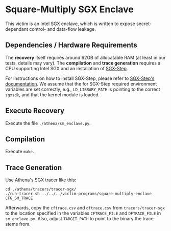 # Square-Multiply SGX Enclave
This victim is an Intel SGX enclave, which is written to expose secret-dependant control- and data-flow leakage.

## Dependencies / Hardware Requirements
The **recovery** itself requires around 62GB of allocatable RAM (at least in our tests, details may vary).
The **compilation** and **trace generation** requires a CPU supporting Intel SGX and an installation of [SGX-Step](https://github.com/jovanbulck/sgx-step).

For instructions on how to install SGX-Step, please refer to [SGX-Step's documentation](https://github.com/jovanbulck/sgx-step?tab=readme-ov-file#building-and-running).
We assume that the for SGX-Step required environment variables are set correctly, e.g., `LD_LIBRARY_PATH` is pointing to the correct `sgxsdk`, and that the kernel module is loaded.


## Execute Recovery
Execute the file `./athena/sm_enclave.py`.

## Compilation
Execute `make`.

## Trace Generation
Use Athena's SGX tracer like this:
```
cd ./athena/tracers/tracer-sgx/
./run-tracer.sh ../../../victim-programs/square-multiply-enclave CFG_SM_TRACE
```
Afterwards, copy the `cftrace.csv` and `dftrace.csv` from `tracers/tracer-sgx` to the location specified in the variables `CFTRACE_FILE` and `DFTRACE_FILE` in `sm_enclave.py`.
Also, adjust `TARGET_PATH` to point to the binary the trace stems from.
